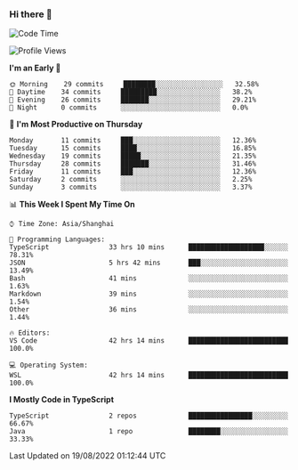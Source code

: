 ### Hi there 👋

<!--
**waynelwz/waynelwz** is a ✨ _special_ ✨ repository because its `README.md` (this file) appears on your GitHub profile.

Here are some ideas to get you started:

- 🔭 I’m currently working on ...
- 🌱 I’m currently learning ...
- 👯 I’m looking to collaborate on ...
- 🤔 I’m looking for help with ...
- 💬 Ask me about ...
- 📫 How to reach me: ...
- 😄 Pronouns: ...
- ⚡ Fun fact: ...
-->

<!--START_SECTION:waka-->
![Code Time](http://img.shields.io/badge/Code%20Time-315%20hrs%2058%20mins-blue)

![Profile Views](http://img.shields.io/badge/Profile%20Views-7-blue)

**I'm an Early 🐤** 

```text
🌞 Morning    29 commits     ████████░░░░░░░░░░░░░░░░░   32.58% 
🌆 Daytime    34 commits     █████████░░░░░░░░░░░░░░░░   38.2% 
🌃 Evening    26 commits     ███████░░░░░░░░░░░░░░░░░░   29.21% 
🌙 Night      0 commits      ░░░░░░░░░░░░░░░░░░░░░░░░░   0.0%

```
📅 **I'm Most Productive on Thursday** 

```text
Monday       11 commits     ███░░░░░░░░░░░░░░░░░░░░░░   12.36% 
Tuesday      15 commits     ████░░░░░░░░░░░░░░░░░░░░░   16.85% 
Wednesday    19 commits     █████░░░░░░░░░░░░░░░░░░░░   21.35% 
Thursday     28 commits     ███████░░░░░░░░░░░░░░░░░░   31.46% 
Friday       11 commits     ███░░░░░░░░░░░░░░░░░░░░░░   12.36% 
Saturday     2 commits      ░░░░░░░░░░░░░░░░░░░░░░░░░   2.25% 
Sunday       3 commits      ░░░░░░░░░░░░░░░░░░░░░░░░░   3.37%

```


📊 **This Week I Spent My Time On** 

```text
⌚︎ Time Zone: Asia/Shanghai

💬 Programming Languages: 
TypeScript               33 hrs 10 mins      ███████████████████░░░░░░   78.31% 
JSON                     5 hrs 42 mins       ███░░░░░░░░░░░░░░░░░░░░░░   13.49% 
Bash                     41 mins             ░░░░░░░░░░░░░░░░░░░░░░░░░   1.63% 
Markdown                 39 mins             ░░░░░░░░░░░░░░░░░░░░░░░░░   1.54% 
Other                    36 mins             ░░░░░░░░░░░░░░░░░░░░░░░░░   1.44%

🔥 Editors: 
VS Code                  42 hrs 14 mins      █████████████████████████   100.0%

💻 Operating System: 
WSL                      42 hrs 14 mins      █████████████████████████   100.0%

```

**I Mostly Code in TypeScript** 

```text
TypeScript               2 repos             ████████████████░░░░░░░░░   66.67% 
Java                     1 repo              ████████░░░░░░░░░░░░░░░░░   33.33%

```



 Last Updated on 19/08/2022 01:12:44 UTC
<!--END_SECTION:waka-->
